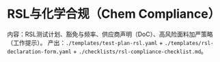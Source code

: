 # RSL与化学合规（Chem Compliance）

内容：RSL测试计划、豁免与频率、供应商声明（DoC）、高风险面料加严策略（工作提示）。
产出：`./templates/test-plan-rsl.yaml` + `./templates/rsl-declaration-form.yaml` + `./checklists/rsl-compliance-checklist.md`。
